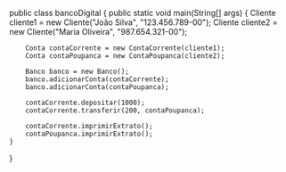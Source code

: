 public class bancoDigital {
    public static void main(String[] args) {
        Cliente cliente1 = new Cliente("João Silva", "123.456.789-00");
        Cliente cliente2 = new Cliente("Maria Oliveira", "987.654.321-00");

        Conta contaCorrente = new ContaCorrente(cliente1);
        Conta contaPoupanca = new ContaPoupanca(cliente2);

        Banco banco = new Banco();
        banco.adicionarConta(contaCorrente);
        banco.adicionarConta(contaPoupanca);

        contaCorrente.depositar(1000);
        contaCorrente.transferir(200, contaPoupanca);

        contaCorrente.imprimirExtrato();
        contaPoupanca.imprimirExtrato();
    }
}

